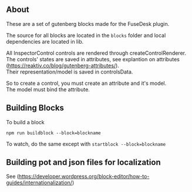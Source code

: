 ## About ##
These are a set of gutenberg blocks made for the FuseDesk plugin.

The source for all blocks are located in the `blocks` folder and local dependencies are located in lib.  

All InspectorControl controls are rendered through createControlRenderer.  
The controls' states are saved in attributes, see explantion on attributes (https://reaktiv.co/blog/gutenberg-attributes/).  
Their representation/model is saved in controlsData.  

So to create a control, you must create an attribute and it's model.   
The model must bind the attribute.   


## Building Blocks ##
To build a block
```
npm run buildblock --block=blockname
```
To watch, do the same except with ```startblock --block=blockname```  


## Building pot and json files for localization ##  
See (https://developer.wordpress.org/block-editor/how-to-guides/internationalization/)  
